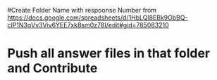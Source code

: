 #Create Folder Name with respoonse Number from https://docs.google.com/spreadsheets/d/1HbLQl8EBk9GbBQ-clP1N3qVv3Viv6YEE7xk8sm0z78I/edit#gid=785083210 
# Push all answer files in that folder and Contribute
